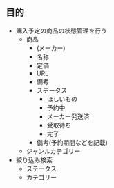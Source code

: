 ## 目的
- 購入予定の商品の状態管理を行う
  - 商品
    - (メーカー)
    - 名称
    - 定価
    - URL
    - 備考
    - ステータス
      - ほしいもの
      - 予約中
      - メーカー発送済
      - 受取待ち
      - 完了
    - 備考(予約期間などを記載)
  - ジャンルカテゴリー
- 絞り込み検索
  - ステータス
  - カテゴリー
